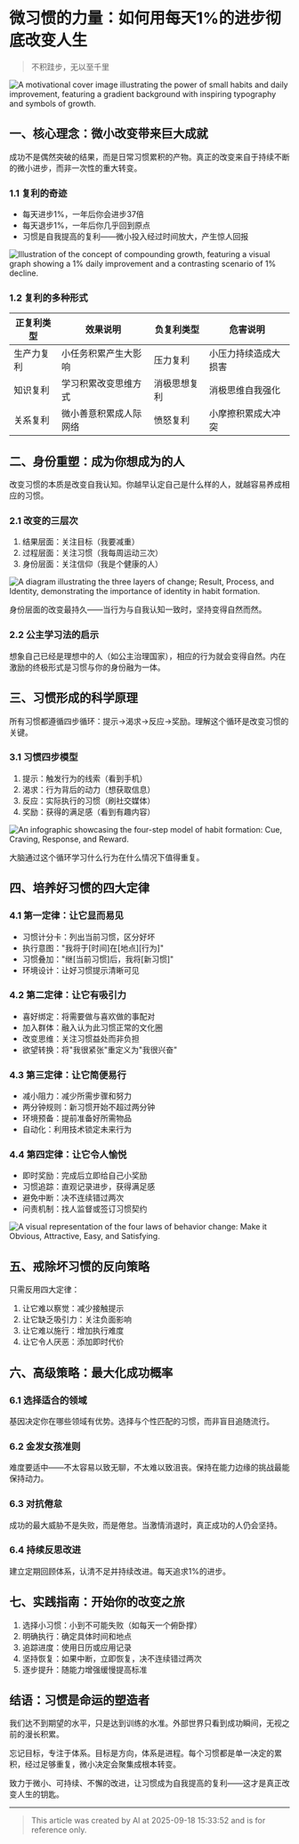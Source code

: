 # 微习惯的力量：如何用每天1%的进步彻底改变人生

> 不积跬步，无以至千里

![A motivational cover image illustrating the power of small habits and daily improvement, featuring a gradient background with inspiring typography and symbols of growth.](https://resources.fallout.in/n8n/2025/09-18/15-17-03-V8mIeHmJ.png)

## 一、核心理念：微小改变带来巨大成就

成功不是偶然突破的结果，而是日常习惯累积的产物。真正的改变来自于持续不断的微小进步，而非一次性的重大转变。

### 1.1 复利的奇迹
- 每天进步1%，一年后你会进步37倍
- 每天退步1%，一年后你几乎回到原点
- 习惯是自我提高的复利——微小投入经过时间放大，产生惊人回报

![Illustration of the concept of compounding growth, featuring a visual graph showing a 1% daily improvement and a contrasting scenario of 1% decline.](https://resources.fallout.in/n8n/2025/09-18/15-17-03-IkV5jy3X.png)

### 1.2 复利的多种形式
| 正复利类型 | 效果说明 | 负复利类型 | 危害说明 |
|------------|----------|------------|----------|
| 生产力复利 | 小任务积累产生大影响 | 压力复利 | 小压力持续造成大损害 |
| 知识复利 | 学习积累改变思维方式 | 消极思想复利 | 消极思维自我强化 |
| 关系复利 | 微小善意积累成人际网络 | 愤怒复利 | 小摩擦积累成大冲突 |

## 二、身份重塑：成为你想成为的人

改变习惯的本质是改变自我认知。你越早认定自己是什么样的人，就越容易养成相应的习惯。

### 2.1 改变的三层次
1. 结果层面：关注目标（我要减重）
2. 过程层面：关注习惯（我每周运动三次）
3. 身份层面：关注信仰（我是个健康的人）

![A diagram illustrating the three layers of change; Result, Process, and Identity, demonstrating the importance of identity in habit formation.](https://resources.fallout.in/n8n/2025/09-18/15-17-03-JCzbb4hK.png)

身份层面的改变最持久——当行为与自我认知一致时，坚持变得自然而然。

### 2.2 公主学习法的启示
想象自己已经是理想中的人（如公主治理国家），相应的行为就会变得自然。内在激励的终极形式是习惯与你的身份融为一体。

## 三、习惯形成的科学原理

所有习惯都遵循四步循环：提示→渴求→反应→奖励。理解这个循环是改变习惯的关键。

### 3.1 习惯四步模型
1. 提示：触发行为的线索（看到手机）
2. 渴求：行为背后的动力（想获取信息）
3. 反应：实际执行的习惯（刷社交媒体）
4. 奖励：获得的满足感（看到有趣内容）

![An infographic showcasing the four-step model of habit formation: Cue, Craving, Response, and Reward.](https://resources.fallout.in/n8n/2025/09-18/15-17-03-DUM0hCqU.png)

大脑通过这个循环学习什么行为在什么情况下值得重复。

## 四、培养好习惯的四大定律

### 4.1 第一定律：让它显而易见
- 习惯计分卡：列出当前习惯，区分好坏
- 执行意图："我将于[时间]在[地点][行为]"
- 习惯叠加："继[当前习惯]后，我将[新习惯]"
- 环境设计：让好习惯提示清晰可见

### 4.2 第二定律：让它有吸引力
- 喜好绑定：将需要做与喜欢做的事配对
- 加入群体：融入认为此习惯正常的文化圈
- 改变思维：关注习惯益处而非负担
- 欲望转换：将"我很紧张"重定义为"我很兴奋"

### 4.3 第三定律：让它简便易行
- 减小阻力：减少所需步骤和努力
- 两分钟规则：新习惯开始不超过两分钟
- 环境预备：提前准备好所需物品
- 自动化：利用技术锁定未来行为

### 4.4 第四定律：让它令人愉悦
- 即时奖励：完成后立即给自己小奖励
- 习惯追踪：直观记录进步，获得满足感
- 避免中断：决不连续错过两次
- 问责机制：找人监督或签订习惯契约

![A visual representation of the four laws of behavior change: Make it Obvious, Attractive, Easy, and Satisfying.](https://resources.fallout.in/n8n/2025/09-18/15-17-03-2WbaDmR6.png)

## 五、戒除坏习惯的反向策略

只需反用四大定律：
1. 让它难以察觉：减少接触提示
2. 让它缺乏吸引力：关注负面影响
3. 让它难以施行：增加执行难度
4. 让它令人厌恶：添加即时代价

## 六、高级策略：最大化成功概率

### 6.1 选择适合的领域
基因决定你在哪些领域有优势。选择与个性匹配的习惯，而非盲目追随流行。

### 6.2 金发女孩准则
难度要适中——不太容易以致无聊，不太难以致沮丧。保持在能力边缘的挑战最能保持动力。

### 6.3 对抗倦怠
成功的最大威胁不是失败，而是倦怠。当激情消退时，真正成功的人仍会坚持。

### 6.4 持续反思改进
建立定期回顾体系，认清不足并持续改进。每天追求1%的进步。

## 七、实践指南：开始你的改变之旅

1. 选择小习惯：小到不可能失败（如每天一个俯卧撑）
2. 明确执行：确定具体时间和地点
3. 追踪进度：使用日历或应用记录
4. 坚持恢复：如果中断，立即恢复，决不连续错过两次
5. 逐步提升：随能力增强缓慢提高标准

## 结语：习惯是命运的塑造者

我们达不到期望的水平，只是达到训练的水准。外部世界只看到成功瞬间，无视之前的漫长积累。

忘记目标，专注于体系。目标是方向，体系是进程。每个习惯都是单一决定的累积，经过足够重复，微小决定会聚集成根本转变。

致力于微小、可持续、不懈的改进，让习惯成为自我提高的复利——这才是真正改变人生的钥匙。

---
> This article was created by AI at 2025-09-18 15:33:52 and is for reference only.